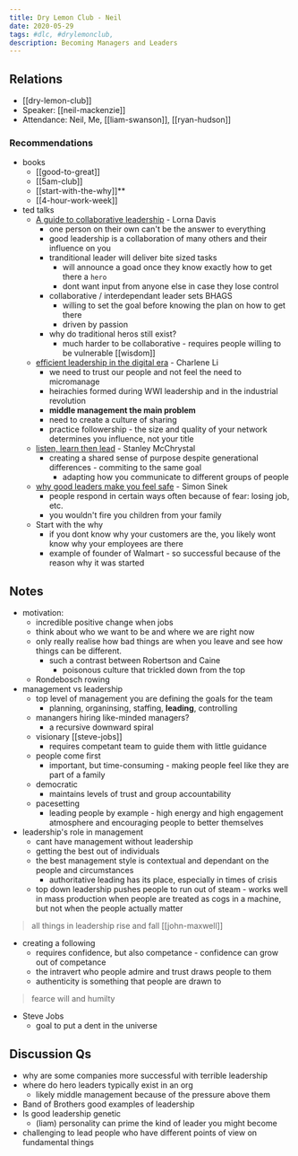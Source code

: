 ```yaml
---
title: Dry Lemon Club - Neil
date: 2020-05-29
tags: #dlc, #drylemonclub, 
description: Becoming Managers and Leaders
---
```


## Relations

- [[dry-lemon-club]]
- Speaker: [[neil-mackenzie]]
- Attendance: Neil, Me, [[liam-swanson]], [[ryan-hudson]]

### Recommendations
- books
	- [[good-to-great]]
	- [[5am-club]]
	- [[start-with-the-why]]**
	- [[4-hour-work-week]]
- ted talks
	- [A guide to collaborative leadership](https://www.ted.com/talks/lorna_davis_a_guide_to_collaborative_leadership) - Lorna Davis
		- one person on their own can't be the answer to everything
		- good leadership is a collaboration of many others and their influence on you
		- tranditional leader will deliver bite sized tasks 
			- will announce a goad once they know exactly how to get there a `hero`
			- dont want input from anyone else in case they lose control
		- collaborative / interdependant leader sets BHAGS
			- willing to set the goal before knowing the plan on how to get there
			- driven by passion
		- why do traditional heros still exist?
			- much harder to be collaborative - requires people willing to be vulnerable [[wisdom]]
	- [efficient leadership in the digital era](https://www.ted.com/talks/charlene_li_efficient_leadership_in_the_digital_era) - Charlene Li
		- we need to trust our people and not feel the need to micromanage
		- heirachies formed during WWI leadership and in the industrial revolution
		- **middle management the main problem**
		- need to create a culture of sharing
		- practice followership - the size and quality of your network determines you influence, not your title
	- [listen, learn then lead](https://www.ted.com/talks/stanley_mcchrystal_listen_learn_then_lead) - Stanley McChrystal
		- creating a shared sense of purpose despite generational differences - commiting to the same goal
			- adapting how you communicate to different groups of people
	- [why good leaders make you feel safe](https://www.ted.com/search?q=Why+good+leaders+make+you+feel+safe) - Simon Sinek
		- people respond in certain ways often because of fear: losing job, etc.
		- you wouldn't fire you children from your family
	- Start with the why
		- if you dont know why your customers are the, you likely wont know why your employees are there
		- example of founder of Walmart - so successful because of the reason why it was started

## Notes
- motivation:
	- incredible positive change when jobs
	- think about who we want to be and where we are right now
	- only really realise how bad things are when you leave and see how things can be different.
		- such a contrast between Robertson and Caine
			- poisonous culture that trickled down from the top
	- Rondebosch rowing
- management vs leadership
	- top level of management you are defining the goals for the team
		- planning, organinsing, staffing, **leading**, controlling
	- manangers hiring like-minded managers?
		- a recursive downward spiral
	- visionary [[steve-jobs]]
		- requires competant team to guide them with little guidance
	- people come first
		- important, but time-consuming - making people feel like they are part of a family
	- democratic
		- maintains levels of trust and group accountability
	- pacesetting
		- leading people by example - high energy and high engagement atmosphere and encouraging people to better themselves
- leadership's role in management
	- cant have management without leadership
	- getting the best out of individuals
	- the best management style is contextual and dependant on the people and circumstances
		- authoritative leading has its place, especially in times of crisis 
	- top down leadership pushes people to run out of steam - works well in mass production when people are treated as cogs in a machine, but not when the people actually matter

> all things in leadership rise and fall [[john-maxwell]]

- creating a following
	- requires confidence, but also competance - confidence can grow out of competance
	- the intravert who people admire and trust draws people to them
	- authenticity is something that people are drawn to

> fearce will and humilty

- Steve Jobs
	- goal to put a dent in the universe

## Discussion Qs
- why are some companies more successful with terrible leadership
- where do hero leaders typically exist in an org
	- likely middle management because of the pressure above them
- Band of Brothers good examples of leadership
- Is good leadership genetic
	- (liam) personality can prime the kind of leader you might become
- challenging to lead people who have different points of view on fundamental things












